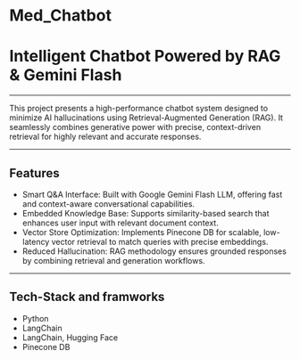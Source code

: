 # Med_Chatbot

<h1>Intelligent Chatbot Powered by RAG & Gemini Flash</h1>
<hr>

<p>This project presents a high-performance chatbot system designed to minimize AI hallucinations using Retrieval-Augmented Generation (RAG). It seamlessly combines generative power with precise, context-driven retrieval for highly relevant and accurate responses.</p>
<hr>
<h2> Features </h2>
<ul>
   <li> Smart Q&A Interface: Built with Google Gemini Flash LLM, offering fast and context-aware conversational capabilities.
</li>
   <li>Embedded Knowledge Base: Supports similarity-based search that enhances user input with relevant document context.
</li>
   <li>Vector Store Optimization: Implements Pinecone DB for scalable, low-latency vector retrieval to match queries with precise embeddings.
</li>
   <li>Reduced Hallucination: RAG methodology ensures grounded responses by combining retrieval and generation workflows.
</li>
</ul>
<hr>
<h2>Tech-Stack and framworks</h2>
<ul>
  <li>Python</li>
  <li>LangChain</li>
  <li>LangChain, Hugging Face</li>
  <li>Pinecone DB</li>
</ul>
